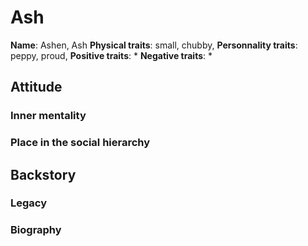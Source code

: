 # Ash

**Name**: Ashen, Ash
**Physical traits**: small, chubby, 
**Personnality traits**: peppy, proud, 
**Positive traits**:
 *
**Negative traits**:
 *

## Attitude
### Inner mentality
### Place in the social hierarchy

## Backstory
### Legacy
### Biography

